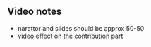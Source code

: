 ## Video notes

- narattor and slides should be approx 50-50
- video effect on the contribution part

